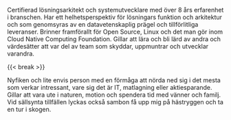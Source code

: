 Certifierad lösningsarkitekt och systemutvecklare med över 8 års erfarenhet i branschen. Har ett helhetsperspektiv för lösningars funktion och arkitektur och som genomsyras av en datavetenskaplig prägel och tillförlitliga leveranser. Brinner framförallt för Open Source, Linux och det man gör inom Cloud Native Computing Foundation. Gillar att lära och bli lärd av andra och värdesätter att var del av team som skyddar, uppmuntrar och utvecklar varandra.

{{< break >}}

Nyfiken och lite envis person med en förmåga att nörda ned sig i det mesta som verkar intressant, vare sig det är IT, matlagning eller aktiesparande. Gillar att vara ute i naturen, motion och spendera tid med vänner och familj. Vid sällsynta tillfällen lyckas också sambon få upp mig på hästryggen och ta en tur i skogen.
